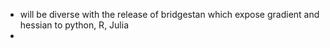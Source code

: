 - will be diverse with the release of bridgestan which expose gradient and hessian to python, R, Julia
- 